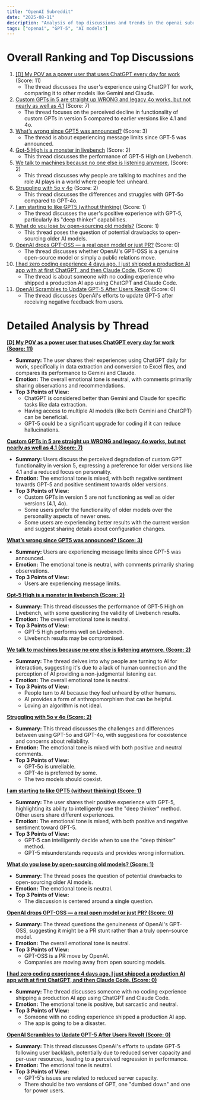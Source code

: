 ```yaml
---
title: "OpenAI Subreddit"
date: "2025-08-11"
description: "Analysis of top discussions and trends in the openai subreddit"
tags: ["openai", "GPT-5", "AI models"]
---
```


# Overall Ranking and Top Discussions
1.  [[D] My POV as a power user that uses ChatGPT every day for work](https://www.reddit.com/r/OpenAI/comments/1mnmm54/my_pov_as_a_power_user_that_uses_chatgpt_every/) (Score: 11)
    *   The thread discusses the user's experience using ChatGPT for work, comparing it to other models like Gemini and Claude.
2.  [Custom GPTs in 5 are straight up WRONG and legacy 4o works, but not nearly as well as 4.1](https://www.reddit.com/r/OpenAI/comments/1mnlkdj/custom_gpts_in_5_are_straight_up_wrong_and_legacy/) (Score: 7)
    *   The thread focuses on the perceived decline in functionality of custom GPTs in version 5 compared to earlier versions like 4.1 and 4o.
3.  [What’s wrong since GPT5 was announced?](https://i.redd.it/wi9erc5ypfif1.jpeg) (Score: 3)
    *   The thread is about experiencing message limits since GPT-5 was announced.
4.  [Gpt-5 High is a monster in livebench](https://i.redd.it/4djg8m3jvfif1.jpeg) (Score: 2)
    *   This thread discusses the performance of GPT-5 High on Livebench.
5.  [We talk to machines because no one else is listening anymore.](https://i.redd.it/8rmmhzn33gif1.png) (Score: 2)
    *   This thread discusses why people are talking to machines and the role AI plays in a world where people feel unheard.
6.  [Struggling with 5o v 4o](https://www.reddit.com/r/OpenAI/comments/1mnm31b/struggling_with_5o_v_4o/) (Score: 2)
    *   This thread discusses the differences and struggles with GPT-5o compared to GPT-4o.
7.  [I am starting to like GPT5 (without thinking)](https://www.reddit.com/r/OpenAI/comments/1mnn11p/i_am_starting_to_like_gpt5_without_thinking/) (Score: 1)
    *   The thread discusses the user's positive experience with GPT-5, particularly its "deep thinker" capabilities.
8.  [What do you lose by open-sourcing old models?](https://www.reddit.com/r/OpenAI/comments/1mnmqun/what_do_you_lose_by_opensourcing_old_models/) (Score: 1)
    *   This thread poses the question of potential drawbacks to open-sourcing older AI models.
9.  [OpenAI drops GPT-OSS — a real open model or just PR?](https://shiftmag.dev/openai-drops-gpt-oss-but-can-it-reclaim-the-open-llm-crown-5807/) (Score: 0)
    *   The thread discusses whether OpenAI's GPT-OSS is a genuine open-source model or simply a public relations move.
10. [I had zero coding experience 4 days ago. I just shipped a production AI app with at first ChatGPT, and then Claude Code.](https://www.reddit.com/r/OpenAI/comments/1mnl43x/i_had_zero_coding_experience_4_days_ago_i_just/) (Score: 0)
    *   The thread is about someone with no coding experience who shipped a production AI app using ChatGPT and Claude Code.
11. [OpenAI Scrambles to Update GPT-5 After Users Revolt](https://www.wired.com/story/openai-gpt-5-backlash-sam-altman/) (Score: 0)
    *   The thread discusses OpenAI's efforts to update GPT-5 after receiving negative feedback from users.

# Detailed Analysis by Thread
**[[D] My POV as a power user that uses ChatGPT every day for work (Score: 11)](https://www.reddit.com/r/OpenAI/comments/1mnmm54/my_pov_as_a_power_user_that_uses_chatgpt_every/)**
*  **Summary:** The user shares their experiences using ChatGPT daily for work, specifically in data extraction and conversion to Excel files, and compares its performance to Gemini and Claude.
*  **Emotion:** The overall emotional tone is neutral, with comments primarily sharing observations and recommendations.
*  **Top 3 Points of View:**
    *   ChatGPT is considered better than Gemini and Claude for specific tasks like data extraction.
    *   Having access to multiple AI models (like both Gemini and ChatGPT) can be beneficial.
    *   GPT-5 could be a significant upgrade for coding if it can reduce hallucinations.

**[Custom GPTs in 5 are straight up WRONG and legacy 4o works, but not nearly as well as 4.1 (Score: 7)](https://www.reddit.com/r/OpenAI/comments/1mnlkdj/custom_gpts_in_5_are_straight_up_wrong_and_legacy/)**
*  **Summary:** Users discuss the perceived degradation of custom GPT functionality in version 5, expressing a preference for older versions like 4.1 and a reduced focus on personality.
*  **Emotion:** The emotional tone is mixed, with both negative sentiment towards GPT-5 and positive sentiment towards older versions.
*  **Top 3 Points of View:**
    *   Custom GPTs in version 5 are not functioning as well as older versions (4.1, 4o).
    *   Some users prefer the functionality of older models over the personality aspects of newer ones.
    *   Some users are experiencing better results with the current version and suggest sharing details about configuration changes.

**[What’s wrong since GPT5 was announced? (Score: 3)](https://i.redd.it/wi9erc5ypfif1.jpeg)**
*  **Summary:** Users are experiencing message limits since GPT-5 was announced.
*  **Emotion:** The emotional tone is neutral, with comments primarily sharing observations.
*  **Top 3 Points of View:**
    *   Users are experiencing message limits.

**[Gpt-5 High is a monster in livebench (Score: 2)](https://i.redd.it/4djg8m3jvfif1.jpeg)**
*  **Summary:**  This thread discusses the performance of GPT-5 High on Livebench, with some questioning the validity of Livebench results.
*  **Emotion:** The overall emotional tone is neutral.
*  **Top 3 Points of View:**
    *   GPT-5 High performs well on Livebench.
    *   Livebench results may be compromised.

**[We talk to machines because no one else is listening anymore. (Score: 2)](https://i.redd.it/8rmmhzn33gif1.png)**
*  **Summary:**  The thread delves into why people are turning to AI for interaction, suggesting it's due to a lack of human connection and the perception of AI providing a non-judgmental listening ear.
*  **Emotion:** The overall emotional tone is neutral.
*  **Top 3 Points of View:**
    *   People turn to AI because they feel unheard by other humans.
    *   AI provides a form of anthropomorphism that can be helpful.
    *   Loving an algorithm is not ideal.

**[Struggling with 5o v 4o (Score: 2)](https://www.reddit.com/r/OpenAI/comments/1mnm31b/struggling_with_5o_v_4o/)**
*  **Summary:** This thread discusses the challenges and differences between using GPT-5o and GPT-4o, with suggestions for coexistence and concerns about reliability.
*  **Emotion:** The emotional tone is mixed with both positive and neutral comments.
*  **Top 3 Points of View:**
    *   GPT-5o is unreliable.
    *   GPT-4o is preferred by some.
    *   The two models should coexist.

**[I am starting to like GPT5 (without thinking) (Score: 1)](https://www.reddit.com/r/OpenAI/comments/1mnn11p/i_am_starting_to_like_gpt5_without_thinking/)**
*  **Summary:** The user shares their positive experience with GPT-5, highlighting its ability to intelligently use the "deep thinker" method. Other users share different experiences.
*  **Emotion:** The emotional tone is mixed, with both positive and negative sentiment toward GPT-5.
*  **Top 3 Points of View:**
    *   GPT-5 can intelligently decide when to use the "deep thinker" method.
    *   GPT-5 misunderstands requests and provides wrong information.

**[What do you lose by open-sourcing old models? (Score: 1)](https://www.reddit.com/r/OpenAI/comments/1mnmqun/what_do_you_lose_by_opensourcing_old_models/)**
*  **Summary:** The thread poses the question of potential drawbacks to open-sourcing older AI models.
*  **Emotion:** The emotional tone is neutral.
*  **Top 3 Points of View:**
    *   The discussion is centered around a single question.

**[OpenAI drops GPT-OSS — a real open model or just PR? (Score: 0)](https://shiftmag.dev/openai-drops-gpt-oss-but-can-it-reclaim-the-open-llm-crown-5807/)**
*  **Summary:** The thread questions the genuineness of OpenAI's GPT-OSS, suggesting it might be a PR stunt rather than a truly open-source model.
*  **Emotion:** The overall emotional tone is neutral.
*  **Top 3 Points of View:**
    *   GPT-OSS is a PR move by OpenAI.
    *   Companies are moving away from open sourcing models.

**[I had zero coding experience 4 days ago. I just shipped a production AI app with at first ChatGPT, and then Claude Code. (Score: 0)](https://www.reddit.com/r/OpenAI/comments/1mnl43x/i_had_zero_coding_experience_4_days_ago_i_just/)**
*  **Summary:** The thread discusses someone with no coding experience shipping a production AI app using ChatGPT and Claude Code.
*  **Emotion:** The emotional tone is positive, but sarcastic and neutral.
*  **Top 3 Points of View:**
    *   Someone with no coding experience shipped a production AI app.
    *   The app is going to be a disaster.

**[OpenAI Scrambles to Update GPT-5 After Users Revolt (Score: 0)](https://www.wired.com/story/openai-gpt-5-backlash-sam-altman/)**
*  **Summary:** This thread discusses OpenAI's efforts to update GPT-5 following user backlash, potentially due to reduced server capacity and per-user resources, leading to a perceived regression in performance.
*  **Emotion:** The emotional tone is neutral.
*  **Top 3 Points of View:**
    *   GPT-5's issues are related to reduced server capacity.
    *   There should be two versions of GPT, one "dumbed down" and one for power users.

